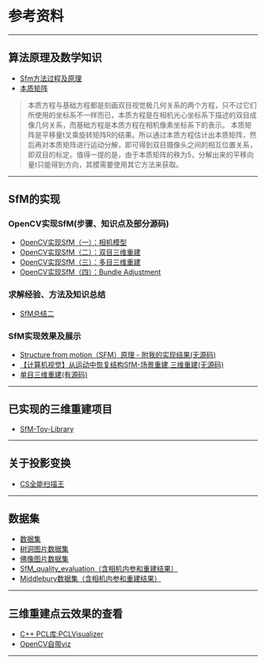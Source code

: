 # 参考资料
---
## 算法原理及数学知识
- [Sfm方法过程及原理](https://blog.csdn.net/qq_33826977/article/details/79834735)
- [本质矩阵](https://blog.csdn.net/j10527/article/details/51295099)
>本质方程与基础方程都是刻画双目视觉极几何关系的两个方程，只不过它们所使用的坐标系不一样而已，本质方程是在相机光心坐标系下描述的双目成像几何关系，而基础方程是本质方程在相机像素坐标系下的表示。
本质矩阵是平移量t叉乘旋转矩阵R的结果。所以通过本质方程估计出本质矩阵，然后再对本质矩阵进行运动分解，即可得到双目摄像头之间的相互位置关系，即双目的标定。值得一提的是，由于本质矩阵的秩为5，分解出来的平移向量t只能得到方向，其模需要使用其它方法来获取。

---
## SfM的实现
### OpenCV实现SfM(步骤、知识点及部分源码)
- [OpenCV实现SfM（一）：相机模型](https://blog.csdn.net/AIchipmunk/article/details/48132109)
- [OpenCV实现SfM（二）：双目三维重建](https://blog.csdn.net/AIchipmunk/article/details/48157369)
- [OpenCV实现SfM（三）：多目三维重建](https://blog.csdn.net/aichipmunk/article/details/51232861)
- [OpenCV实现SfM（四）：Bundle Adjustment](https://blog.csdn.net/aichipmunk/article/details/52433884)

### 求解经验、方法及知识总结
- [SfM总结二](https://blog.csdn.net/aaron121211/article/details/52265851)

### SfM实现效果及展示
- [Structure from motion（SFM）原理 - 附我的实现结果(无源码)](https://blog.csdn.net/Mahabharata_/article/details/70799695)
- [【计算机视觉】从运动中恢复结构SfM-场景重建,三维重建(无源码)](https://blog.csdn.net/KYJL888/article/details/72843001)
- [单目三维重建(有源码)](https://blog.csdn.net/sinat_39411798/article/details/80453642)

---
## 已实现的三维重建项目
- [SfM-Toy-Library](https://github.com/royshil/SfM-Toy-Library)

---
## 关于投影变换
- [CS全能扫描王](https://www.cnblogs.com/skyfsm/p/7324346.html)

---
## 数据集
- [数据集](https://github.com/awesomedata/awesome-public-datasets)
- [树洞图片数据集](https://github.com/alicevision/dataset_monstree)
- [佛像图片数据集](https://github.com/alicevision/dataset_buddha)
- [SfM_quality_evaluation（含相机内参和重建结果）](https://github.com/alicevision/SfM_quality_evaluation)
- [Middlebury数据集（含相机内参和重建结果）](http://vision.middlebury.edu/mview/data/)

---
## 三维重建点云效果的查看 
- [C++ PCL库:PCLVisualizer](http://docs.pointclouds.org/trunk/classpcl_1_1visualization_1_1_p_c_l_visualizer.html)
- [OpenCV自带viz](https://docs.opencv.org/master/de/dfd/tutorial_sfm_import_reconstruction.html)

---